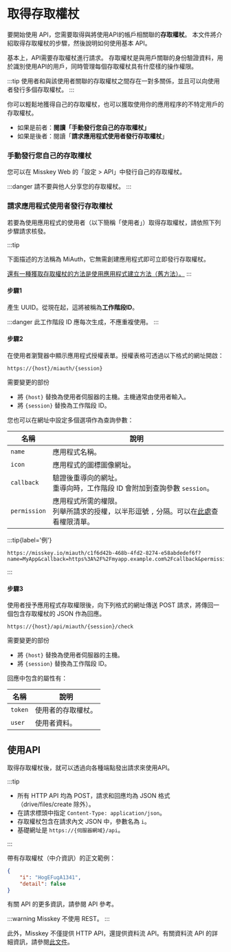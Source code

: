 # 取得存取權杖

要開始使用 API，您需要取得與將使用API的帳戶相關聯的**存取權杖**。
本文件將介紹取得存取權杖的步驟，然後說明如何使用基本 API。

基本上，API需要存取權杖進行請求。
存取權杖是與用戶關聯的身份驗證資料，用於識別使用API的用戶，同時管理每個存取權杖具有什麼樣的操作權限。

:::tip
使用者和與該使用者關聯的存取權杖之間存在一對多關係，並且可以向​​使用者發行多個存取權杖。
:::

你可以輕鬆地獲得自己的存取權杖，也可以獲取使用你的應用程序的不特定用戶的存取權杖。

- 如果是前者：**閱讀「手動發行您自己的存取權杖」**
- 如果是後者：閱讀「**請求應用程式使用者發行存取權杖**」

### 手動發行您自己的存取權杖

您可以在 Misskey Web 的「設定 > API」中發行自己的存取權杖。

:::danger
請不要與他人分享您的存取權杖。
:::

### 請求應用程式使用者發行存取權杖

若要為使用應用程式的使用者（以下簡稱「使用者」）取得存取權杖，請依照下列步驟請求核發。

:::tip

下面描述的方法稱為 MiAuth，它無需創建應用程式即可立即發行存取權杖。

[還有一種獲取存取權杖的方法是使用應用程式建立方法（舊方法）。](./app)
:::

#### 步驟1

產生 UUID。從現在起，這將被稱為**工作階段ID**。

:::danger
此工作階段 ID 應每次生成，不應重複使用。
:::

#### 步驟2

在使用者瀏覽器中顯示應用程式授權表單。授權表格可透過以下格式的網址開啟：

```
https://{host}/miauth/{session}
```

需要變更的部份

- 將 `{host}` 替換為使用者伺服器的主機。主機通常由使用者輸入。
- 將 `{session}` 替換為工作階段 ID。

您也可以在網址中設定多個選項作為查詢參數：

| 名稱           | 說明                                                                  |
| ------------ | ------------------------------------------------------------------- |
| `name`       | 應用程式名稱。                                                             |
| `icon`       | 應用程式的圖標圖像網址。                                                        |
| `callback`   | 驗證後重導向的網址。<br>重導向時，工作階段 ID 會附加到查詢參數 `session`。                      |
| `permission` | 應用程式所需的權限。<br>列舉所請求的授權，以半形逗號 `,` 分隔。可以在[此處](./permission.md)查看權限清單。 |

:::tip{label='例'}

```
https://misskey.io/miauth/c1f6d42b-468b-4fd2-8274-e58abdedef6f?name=MyApp&callback=https%3A%2F%2Fmyapp.example.com%2Fcallback&permission=write:notes,write:following,read:drive
```

:::

#### 步驟3

使用者授予應用程式存取權限後，向下列格式的網址傳送 POST 請求，將傳回一個包含存取權杖的 JSON 作為回應。

```
https://{host}/api/miauth/{session}/check
```

需要變更的部份

- 將 `{host}` 替換為使用者伺服器的主機。
- 將 `{session}` 替換為工作階段 ID。

回應中包含的屬性有：

| 名稱      | 說明        |
| ------- | --------- |
| `token` | 使用者的存取權杖。 |
| `user`  | 使用者資料。    |

## 使用API

取得存取權杖後，就可以透過向各種端點發出請求來使用API。

:::tip

- 所有 HTTP API 均為 POST，請求和回應均為 JSON 格式（drive/files/create 除外）。
- 在請求標頭中指定 `Content-Type: application/json`。
- 存取權杖包含在請求內文 JSON 中，參數名為 `i`。
- 基礎網址是 `https://{伺服器網域}/api`。

:::

帶有存取權杖（中介資訊）的正文範例：

```json
{
    "i": "HogEFugA1341",
    "detail": false
}
```

<!--TODO:「APIリファレンス」をリンクに差し替え-->

有關 API 的更多資訊，請參閱 API 參考。

:::warning
Misskey 不使用 REST。
:::

此外，Misskey 不僅提供 HTTP API，還提供資料流 API。有關資料流 API 的詳細資訊，請參閱[此文件](./streaming/index.md)。

